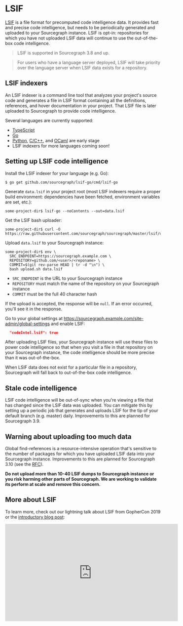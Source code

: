 # LSIF

[LSIF](https://github.com/Microsoft/language-server-protocol/blob/master/indexFormat/specification.md) is a file format for precomputed code intelligence data. It provides fast and precise code intelligence, but needs to be periodically generated and uploaded to your Sourcegraph instance. LSIF is opt-in: repositories for which you have not uploaded LSIF data will continue to use the out-of-the-box code intelligence.

> LSIF is supported in Sourcegraph 3.8 and up.

> For users who have a language server deployed, LSIF will take priority over the language server when LSIF data exists for a repository.

## LSIF indexers

An LSIF indexer is a command line tool that analyzes your project's source code and generates a file in LSIF format containing all the definitions, references, and hover documentation in your project. That LSIF file is later uploaded to Sourcegraph to provide code intelligence.

Several languages are currently supported:

- [TypeScript](https://github.com/Microsoft/lsif-node/tree/master/tsc)
- [Go](https://github.com/sourcegraph/lsif-go)
- [Python](https://github.com/sourcegraph/lsif-py), [C/C++](https://github.com/sourcegraph/lsif-cpp), and [OCaml](https://github.com/sourcegraph/merlin-to-coif) are early stage
- LSIF indexers for more languages coming soon!

## Setting up LSIF code intelligence

Install the LSIF indexer for your language (e.g. Go):

```
$ go get github.com/sourcegraph/lsif-go/cmd/lsif-go
```

Generate `data.lsif` in your project root (most LSIF indexers require a proper build environment: dependencies have been fetched, environment variables are set, etc.):

```
some-project-dir$ lsif-go --noContents --out=data.lsif
```

Get the LSIF bash uploader:

```
some-project-dir$ curl -O https://raw.githubusercontent.com/sourcegraph/sourcegraph/master/lsif/upload.sh
```

Upload `data.lsif` to your Sourcegraph instance:

```
some-project-dir$ env \
  SRC_ENDPOINT=https://sourcegraph.example.com \
  REPOSITORY=github.com/<user>/<reponame> \
  COMMIT=$(git rev-parse HEAD | tr -d "\n") \
  bash upload.sh data.lsif
```

- `SRC_ENDPOINT` is the URL to your Sourcegraph instance
- `REPOSITORY` must match the name of the repository on your Sourcegraph instance
- `COMMIT` must be the full 40 character hash

If the upload is accepted, the response will be `null`. If an error occurred, you'll see it in the response.

Go to your global settings at https://sourcegraph.example.com/site-admin/global-settings and enable LSIF:

```json
  "codeIntel.lsif": true
```

After uploading LSIF files, your Sourcegraph instance will use these files to power code intelligence so that when you visit a file in that repository on your Sourcegraph instance, the code intelligence should be more precise than it was out-of-the-box.

When LSIF data does not exist for a particular file in a repository, Sourcegraph will fall back to out-of-the-box code intelligence.

## Stale code intelligence

LSIF code intelligence will be out-of-sync when you're viewing a file that has changed since the LSIF data was uploaded. You can mitigate this by setting up a periodic job that generates and uploads LSIF for the tip of your default branch (e.g. master) daily. Improvements to this are planned for Sourcegraph 3.9.

## Warning about uploading too much data

Global find-references is a resource-intensive operation that's sensitive to the number of packages for which you have uploaded LSIF data into your Sourcegraph instance. Improvements to this are planned for Sourcegraph 3.10 (see the [RFC](https://docs.google.com/document/d/1VZB0Y4tWKeOUN1JvdDgo4LHwQn875MPOI9xztzqoSRc/edit#)).

**Do not upload more than 10-40 LSIF dumps to Sourcegraph instance or you risk harming other parts of Sourcegraph. We are working to validate its perform at scale and remove this concern.**

## More about LSIF

To learn more, check out our lightning talk about LSIF from GopherCon 2019 or the [introductory blog post](https://about.sourcegraph.com/blog/code-intelligence-with-lsif):

<iframe width="560" height="315" src="https://www.youtube.com/embed/fMIRKRj_A88" frameborder="0" allow="accelerometer; autoplay; encrypted-media; gyroscope; picture-in-picture" allowfullscreen></iframe>
